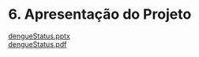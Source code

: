 # 6. Apresentação do Projeto

[dengueStatus.pptx](https://github.com/user-attachments/files/21005265/dengueStatus.pptx) <br>
[dengueStatus.pdf](https://github.com/user-attachments/files/21065393/dengueStatus.pdf)
